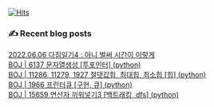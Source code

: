 

[![Hits](https://hits.seeyoufarm.com/api/count/incr/badge.svg?url=https%3A%2F%2Fgithub.com%2Fomnireader0&count_bg=%2379C83D&title_bg=%23555555&icon=&icon_color=%23E7E7E7&title=hits&edge_flat=false)](https://hits.seeyoufarm.com)
### ✍ Recent blog posts 
[2022.06.06 다짐일기4 : 아니 벌써 시간이 이렇게](https://sebiblog.tistory.com/57) <br>
[BOJ | 6137 문자열생성 [투포인터] (python)](https://sebiblog.tistory.com/56) <br>
[BOJ | 11286, 11279, 1927 절댓값힙, 최대힙, 최소힙 [힙] (python)](https://sebiblog.tistory.com/55) <br>
[BOJ | 1966 프린터큐 [구현, 큐] (python)](https://sebiblog.tistory.com/54) <br>
[BOJ | 15659 연산자 끼워넣기3 [백트래킹, dfs] (python)](https://sebiblog.tistory.com/53) <br>
